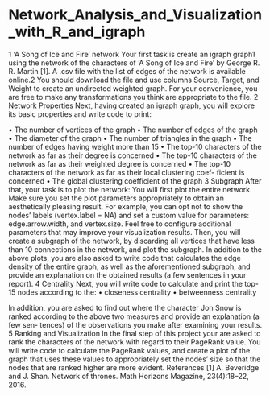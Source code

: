 # Network_Analysis_and_Visualization_with_R_and_igraph

1 ‘A Song of Ice and Fire’ network
Your first task is create an igraph graph1 using the network of the characters of ’A Song of Ice and Fire’ by George R. R. Martin [1]. A .csv file with the list of edges of the network is available online.2 You should download the file and use columns Source, Target, and Weight to create an undirected weighted graph. For your convenience, you are free to make any transformations you think are appropriate to the file.
2 Network Properties
Next, having created an igraph graph, you will explore its basic properties and write code to print:

• The number of vertices of the graph
• The number of edges of the graph
• The diameter of the graph
• The number of triangles in the graph
• The number of edges having weight more than 15
• The top-10 characters of the network as far as their degree is concerned
• The top-10 characters of the network as far as their weighted degree is concerned
• The top-10 characters of the network as far as their local clustering coef- ficient is concerned
• The global clustering coefficient of the graph 3 Subgraph
After that, your task is to plot the network:
You will first plot the entire network. Make sure you set the plot parameters appropriately to obtain an aesthetically pleasing result. For example, you can opt not to show the nodes’ labels (vertex.label = NA) and set a custom value for parameters: edge.arrow.width, and vertex.size. Feel free to configure additional parameters that may improve your visualization results.
Then, you will create a subgraph of the network, by discarding all vertices that have less than 10 connections in the network, and plot the subgraph.
In addition to the above plots, you are also asked to write code that calculates the edge density of the entire graph, as well as the aforementioned subgraph, and provide an explanation on the obtained results (a few sentences in your report).
4 Centrality
Next, you will write code to calculate and print the top-15 nodes according to the:
• closeness centrality
• betweenness centrality

In addition, you are asked to find out where the character Jon Snow is ranked according to the above two measures and provide an explanation (a few sen- tences) of the observations you make after examining your results.
5 Ranking and Visualization
In the final step of this project your are asked to rank the characters of the network with regard to their PageRank value.
You will write code to calculate the PageRank values, and create a plot of the graph that uses these values to appropriately set the nodes’ size so that the nodes that are ranked higher are more evident.
References
[1] A. Beveridge and J. Shan. Network of thrones. Math Horizons Magazine, 23(4):18–22, 2016.
